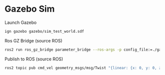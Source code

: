 # Gazebo Sim #

Launch Gazebo

``` bash
ign gazebo gazebo/sim_test_world.sdf
```

Ros GZ Bridge (source ROS)

``` bash
ros2 run ros_gz_bridge parameter_bridge --ros-args -p config_file:=./gazebo/bridge_config.yaml
```

Publish to ROS (source ROS)

``` bash
ros2 topic pub cmd_vel geometry_msgs/msg/Twist "{linear: {x: 0, y: 0, z: 0}, angular: {x: 0, y: 0, z: 0.5}}"
```
